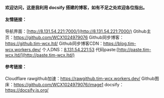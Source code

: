 #### 欢迎访问，这是我利用 docsify 搭建的博客，如有不足之处欢迎各位指出。
#### 友情链接：
导航界面：[http://8.131.54.221:7000/](http://8.131.54.221:7000/)
Gtihub主页：https://github.com/WCX1024979076
Github同步博客：https://github.tim-wcx.ltd/
Github同步博客CDN：https://blog.tim-wcx.workers.dev/
个人DNS：[8.131.54.221:53](8.131.54.221:53)
代码paste:[http://paste.tim-wcx.ltd/](http://paste.tim-wcx.ltd/)

#### 参考链接：
Cloudflare rawgithub加速：https://rawgithub.tim-wcx.workers.dev/
Github图床：https://github.com/WCX1024979076/image1
docsify：https://docsify.js.org/

